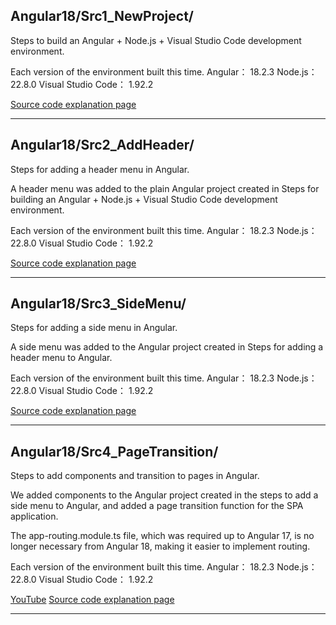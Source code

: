 ## Angular18/Src1_NewProject/

Steps to build an Angular + Node.js + Visual Studio Code development environment.

Each version of the environment built this time.
Angular： 18.2.3
Node.js： 22.8.0
Visual Studio Code： 1.92.2

[Source code explanation page](https://blog.unikktle.com/angular-node-js-visual-studio-code-%e9%96%8b%e7%99%ba%e7%92%b0%e5%a2%83%e6%a7%8b%e7%af%89%e6%89%8b%e9%a0%86/)

---

## Angular18/Src2_AddHeader/

Steps for adding a header menu in Angular.

A header menu was added to the plain Angular project created in Steps for building an Angular + Node.js + Visual Studio Code development environment.

Each version of the environment built this time.
Angular： 18.2.3
Node.js： 22.8.0
Visual Studio Code： 1.92.2

[Source code explanation page](https://blog.unikktle.com/angular%e3%81%ab%e3%83%98%e3%83%83%e3%83%80%e3%83%bc%e3%83%a1%e3%83%8b%e3%83%a5%e3%83%bc%e3%82%92%e8%bf%bd%e5%8a%a0%e3%81%99%e3%82%8b%e6%89%8b%e9%a0%86/)

---

## Angular18/Src3_SideMenu/

Steps for adding a side menu in Angular.

A side menu was added to the Angular project created in Steps for adding a header menu to Angular.

Each version of the environment built this time.
Angular： 18.2.3
Node.js： 22.8.0
Visual Studio Code： 1.92.2

[Source code explanation page](https://blog.unikktle.com/angular%e3%81%ab%e3%82%b5%e3%82%a4%e3%83%89%e3%83%a1%e3%83%8b%e3%83%a5%e3%83%bc%e3%82%92%e8%bf%bd%e5%8a%a0%e3%81%99%e3%82%8b%e6%89%8b%e9%a0%86/)

---

## Angular18/Src4_PageTransition/

Steps to add components and transition to pages in Angular.

We added components to the Angular project created in the steps to add a side menu to Angular, and added a page transition function for the SPA application.

The app-routing.module.ts file, which was required up to Angular 17, is no longer necessary from Angular 18, making it easier to implement routing.

Each version of the environment built this time.
Angular： 18.2.3
Node.js： 22.8.0
Visual Studio Code： 1.92.2

[YouTube](https://youtu.be/hYXRLBTft2c)
[Source code explanation page](https://blog.unikktle.com/angular%e3%81%a7%e3%82%b3%e3%83%b3%e3%83%9d%e3%83%bc%e3%83%8d%e3%83%b3%e3%83%88%e3%82%92%e8%bf%bd%e5%8a%a0%e3%81%97%e3%81%a6%e3%83%9a%e3%83%bc%e3%82%b8%e9%81%b7%e7%a7%bb%e3%81%99%e3%82%8b%e6%89%8b/)

---

